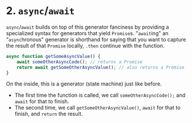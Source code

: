 # 2. `async`/`await`

`async`/`await` builds on top of this generator fanciness by providing a specialized syntax for generators that yield `Promise`s.
"`await`ing" an "`async`hronous" generator is shorthand for saying that you want to capture the result of that `Promise` locally, `.then` continue with the function.

```javascript
async function getSomeAsyncValue() {
    await someOtherAsyncCode(); // returns a Promise
    return await getSomeOtherAsyncValue(); // also returns a Promise
}
```

On the inside, this is a generator (state machine) just like before.
* The first time the function is called, we call `someOtherAsyncCode();` and `await` for that to finish.
* The second time, we call `getSomeOtherAsyncValue()`, `await` for that to finish, and `return` the result.
